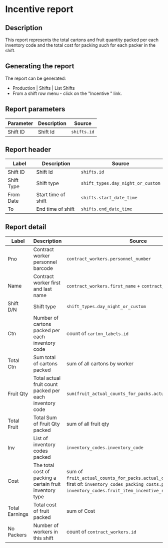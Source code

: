 # Incentive report

## Description
This report represents the total cartons and fruit quantity packed per each  inventory code
and the total cost  for packing such for each packer in the shift.

## Generating the report
The report can be generated:

* Production | Shifts | List Shifts
* From a shift row menu  - click on the "Incentive " link.


## Report parameters
| Parameter | Description | Source |
| ----- | ----------- | ------ |
|  Shift ID  |Shift Id | `shifts.id` |
## Report header
| Label | Description | Source |
| ----- | ----------- | ------ |
|  Shift ID  |Shift Id | `shifts.id` |
|  Shift Type | Shift type| `shift_types.day_night_or_custom` |
|  From Date |Start time of shift | `shifts.start_date_time` |
|  To |End time of shift | `shifts.end_date_time` |
## Report detail
| Label | Description | Source |
| ----- | ----------- | ------ |
|  Pno |Contract worker personnel barcode | `contract_workers.personnel_number` |
|  Name |Contract worker first and last name | `contract_workers.first_name`  +  `contract_workers.last_name`|
|  Shift D/N |Shift type| `shift_types.day_night_or_custom` |
|  Ctn |Number of cartons  packed  per each inventory code| count of `carton_labels.id` |
|  Total Ctn |Sum total of cartons packed  | sum of all cartons by worker |
|  Fruit Qty |Total actual fruit count  packed  per each inventory code | `sum(fruit_actual_counts_for_packs.actual_count_for_pack)` |
|  Total Fruit |Total Sum of  Fruit Qty packed| sum of all fruit qty |
|  Inv | List of inventory codes packed |`inventory_codes.inventory_code` | 
|  Cost |The total cost of packing  a certain fruit inventory type |sum of  `fruit_actual_counts_for_packs.actual_count_for_pack` * first of: `inventory_codes_packing_costs.packing_cost`  or  `inventory_codes.fruit_item_incentive_rate` that has a value |
|  Total Earnings |Total cost of fruit packed | sum of Cost |
|  No Packers | Number of workers in this shift|count of `contract_workers.id` | 
